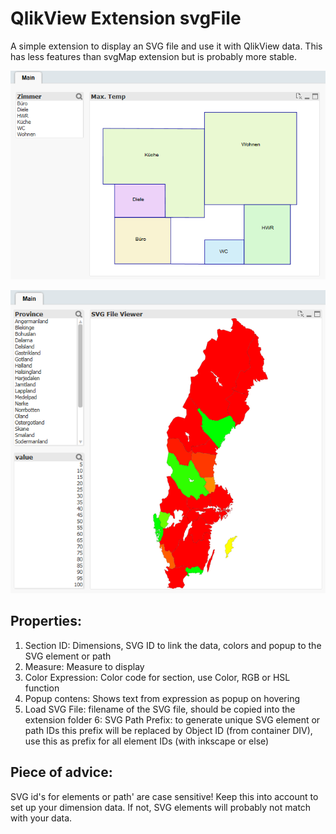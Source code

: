 QlikView Extension svgFile
==========================

A simple extension to display an SVG file and use it with QlikView data. This has less features than svgMap extension but is probably more stable.

![QlikView Extension svgFile](screenshot.PNG)

![QlikView Extension svgFile](screenshot1.PNG)

Properties:
-----------

1. Section ID: Dimensions, SVG ID to link the data, colors and popup to the SVG element or path
2. Measure: Measure to display
3. Color Expression: Color code for section, use Color, RGB or HSL function
4. Popup contens: Shows text from expression as popup on hovering
5. Load SVG File: filename of the SVG file, should be copied into the extension folder
6: SVG Path Prefix: to generate unique SVG element or path IDs this prefix will be replaced by Object ID (from container DIV), use this as prefix for all element IDs (with inkscape or else)

Piece of advice:
----------------
SVG id's for elements or path' are case sensitive! Keep this into account to set up your dimension data. If not, SVG elements will probably not match with your data.
